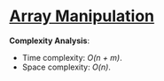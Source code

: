 # [Array Manipulation](https://www.hackerrank.com/challenges/crush/problem)

__Complexity Analysis__:
* Time complexity: _O(n + m)_.
* Space complexity: _O(n)_.
